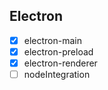 ## Electron

- [x] electron-main
- [x] electron-preload
- [x] electron-renderer
- [ ] nodeIntegration
